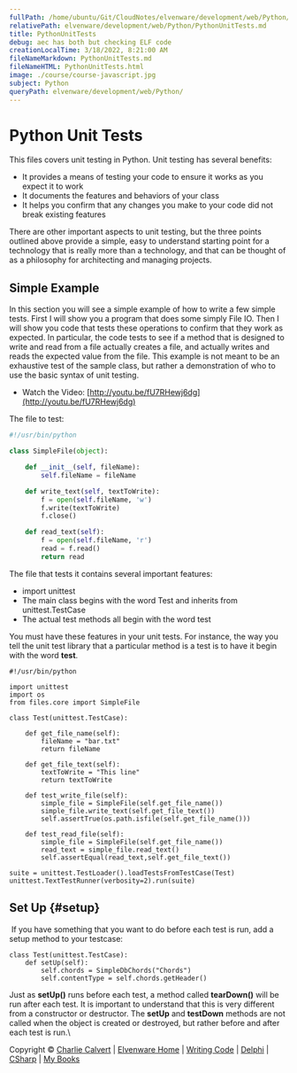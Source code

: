 ```yaml
---
fullPath: /home/ubuntu/Git/CloudNotes/elvenware/development/web/Python/PythonUnitTests.md
relativePath: elvenware/development/web/Python/PythonUnitTests.md
title: PythonUnitTests
debug: aec has both but checking ELF code
creationLocalTime: 3/18/2022, 8:21:00 AM
fileNameMarkdown: PythonUnitTests.md
fileNameHTML: PythonUnitTests.html
image: ./course/course-javascript.jpg
subject: Python
queryPath: elvenware/development/web/Python/
---
```


<!-- toc -->
<!-- tocstop -->

Python Unit Tests
=================

This files covers unit testing in Python. Unit testing has several
benefits:

-   It provides a means of testing your code to ensure it works as you
    expect it to work
-   It documents the features and behaviors of your class
-   It helps you confirm that any changes you make to your code did not
    break existing features

There are other important aspects to unit testing, but the three points
outlined above provide a simple, easy to understand starting point for a
technology that is really more than a technology, and that can be
thought of as a philosophy for architecting and managing projects.

Simple Example
--------------

In this section you will see a simple example of how to write a few
simple tests. First I will show you a program that does some simply File
IO. Then I will show you code that tests these operations to confirm
that they work as expected. In particular, the code tests to see if a
method that is designed to write and read from a file actually creates a
file, and actually writes and reads the expected value from the file.
This example is not meant to be an exhaustive test of the sample class,
but rather a demonstration of who to use the basic syntax of unit
testing.

-   Watch the Video:
    [http://youtu.be/fU7RHewj6dg](http://youtu.be/fU7RHewj6dg)

The file to test:

```python
#!/usr/bin/python

class SimpleFile(object):

    def __init__(self, fileName):
        self.fileName = fileName

    def write_text(self, textToWrite):
        f = open(self.fileName, 'w')
        f.write(textToWrite)
        f.close()

    def read_text(self):
        f = open(self.fileName, 'r')
        read = f.read()
        return read     
```

The file that tests it contains several important features:

-   import unittest
-   The main class begins with the word Test and inherits from
    unittest.TestCase
-   The actual test methods all begin with the word test

You must have these features in your unit tests. For instance, the way
you tell the unit test library that a particular method is a test is to
have it begin with the word **test**.

~~~~ {.code}
#!/usr/bin/python

import unittest
import os
from files.core import SimpleFile

class Test(unittest.TestCase):

    def get_file_name(self):
        fileName = "bar.txt"
        return fileName

    def get_file_text(self):
        textToWrite = "This line"
        return textToWrite

    def test_write_file(self):        
        simple_file = SimpleFile(self.get_file_name())
        simple_file.write_text(self.get_file_text())
        self.assertTrue(os.path.isfile(self.get_file_name()))

    def test_read_file(self):
        simple_file = SimpleFile(self.get_file_name())
        read_text = simple_file.read_text()
        self.assertEqual(read_text,self.get_file_text())

suite = unittest.TestLoader().loadTestsFromTestCase(Test)
unittest.TextTestRunner(verbosity=2).run(suite)  
~~~~

Set Up {#setup}
------

 If you have something that you want to do before each test is run, add
a setup method to your testcase:

~~~~ {.code}
class Test(unittest.TestCase):
    def setUp(self):
        self.chords = SimpleDbChords("Chords")
        self.contentType = self.chords.getHeader()
~~~~

Just as **setUp()** runs before each test, a method called
**tearDown()** will be run after each test. It is important to
understand that this is very different from a constructor or destructor.
The **setUp** and **testDown** methods are not called when the object is
created or destroyed, but rather before and after each test is run.\

Copyright © [Charlie Calvert](../../../index.html) | [Elvenware
Home](../../../index.html) | [Writing Code](../../index.html) |
[Delphi](../../delphi/index.html) | [CSharp](../../csharp/index.html) |
[My Books](../../../books/index.html)
